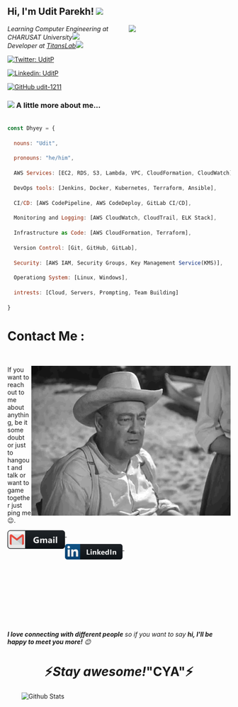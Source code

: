 <h2> Hi, I'm Udit Parekh! <img src="https://media.giphy.com/media/mGcNjsfWAjY5AEZNw6/giphy.gif" width="50"></h2>

<img align='right' src="https://media.giphy.com/media/M9gbBd9nbDrOTu1Mqx/giphy.gif" width="230">

<p><em>Learning Computer Engineering at CHARUSAT University</a><img src="https://media.giphy.com/media/fYSnHlufseco8Fh93Z/giphy.gif" width="30"></br>Developer at <a href="www.titanslab.in">TitansLab</a><img src="https://media.giphy.com/media/WUlplcMpOCEmTGBtBW/giphy.gif" width="30">

</em></p>

  

[![Twitter: UditP](https://img.shields.io/twitter/follow/UditP?style=social)](https://twitter.com/UditParekh12)

[![Linkedin: UditP](https://img.shields.io/badge/-Udit-blue?style=flat-square&logo=Linkedin&logoColor=white&link=https://https://www.linkedin.com/in/UditP)](https://www.linkedin.com/in/udit-parekh-678253203/)

[![GitHub udit-1211](https://img.shields.io/github/followers/udit-1211?label=follow&style=social)](https://github.com/udit-1211)

  
  

### <img src="https://media.giphy.com/media/VgCDAzcKvsR6OM0uWg/giphy.gif" width="50"> A little more about me...  

  

```javascript

const Dhyey = {

  nouns: "Udit",

  pronouns: "he/him",

  AWS Services: [EC2, RDS, S3, Lambda, VPC, CloudFormation, CloudWatch],

  DevOps tools: [Jenkins, Docker, Kubernetes, Terraform, Ansible],

  CI/CD: [AWS CodePipeline, AWS CodeDeploy, GitLab CI/CD],

  Monitoring and Logging: [AWS CloudWatch, CloudTrail, ELK Stack],

  Infrastructure as Code: [AWS CloudFormation, Terraform],

  Version Control: [Git, GitHub, GitLab],

  Security: [AWS IAM, Security Groups, Key Management Service(KMS)],

  Operationg System: [Linux, Windows],

  intrests: [Cloud, Servers, Prompting, Team Building]

}

```

  

# Contact Me :

  

<p>

 </br>

  
  

<img hight="320" width="450" align="right" alt="GIF" src="https://github.com/dk3775/dk3775/blob/main/assets/giphy.gif">

  
  

If you want to reach out to me about anything, be it some doubt or just to hangout and talk or want to game together just ping me 😉.

  

<a href="mailto:uditparekh1@gmail.com">

 <img align="left" alt="Gmail" width="130" hight="100" src="https://github.com/dk3775/dk3775/blob/main/assets/icons/gmail.png" />

</a>

<a href="https://www.linkedin.com/in/udit-parekh-678253203/">

  <img align="left" alt="Linkedin" width="130" hight="100" src="https://github.com/dk3775/dk3775/blob/main/assets/icons/linkedin.png" />

</a>

 </p>

</br>

</br>

</br>

</br>

</br>

</br>

</br>

  
  
  

<em><b>I love connecting with different people</b> so if you want to say <b>hi, I'll be happy to meet you more!</b> 😊</em>

  

<h1 align='center'>⚡️<i>Stay awesome!</i>"CYA"⚡️</h1>

  

<p align="center">

        <img src="https://raw.githubusercontent.com/bornmay/bornmay/Update/svg/Bottom.svg" alt="Github Stats" />

</p>
